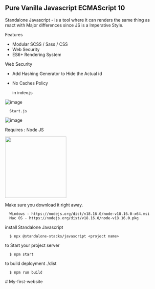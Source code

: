 
## Pure Vanilla Javascript ECMAScript 10

Standalone Javascript - is a tool where it can renders the same thing as react with Major differences since JS is a Imperative Style.

Features

  - Modular SCSS / Sass / CSS
  - Web Security
  - ES6+ Rendering System

Web Security
  - Add Hashing Generator to Hide the Actual id
  - No Caches Policy
        
       

     in index.js

![image](https://github.com/Renstrio24p/Standalone-JavascriptES10/assets/123795328/423c9c1a-bb77-4528-bf90-cb714d98bf53)

      Start.js
        
![image](https://github.com/Renstrio24p/Standalone-JavascriptES10/assets/123795328/45f3a25f-9489-4498-8b97-e910ac18ae3a)﻿

Requires : Node JS

<img src="https://upload.wikimedia.org/wikipedia/commons/7/7e/Node.js_logo_2015.svg" width="200px"/>

Make sure you download it right away.

      Windows - https://nodejs.org/dist/v18.16.0/node-v18.16.0-x64.msi
      Mac OS - https://nodejs.org/dist/v18.16.0/node-v18.16.0.pkg

install Standalone Javascript

      $ npx @standalone-stacks/javascript <project name>

to Start your project server

      $ npm start

to build deployment ./dist

      $ npm run build
      

      


    

        




#   M y - f i r s t - w e b s i t e  
 